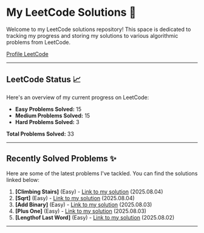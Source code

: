# My LeetCode Solutions 🚀

Welcome to my LeetCode solutions repository! This space is dedicated to tracking my progress and storing my solutions to various algorithmic problems from LeetCode.

[Profile LeetCode](https://leetcode.com/u/L4yoos/)

---

## LeetCode Status 📈

Here's an overview of my current progress on LeetCode:
    
* **Easy Problems Solved:** 15
* **Medium Problems Solved:** 15
* **Hard Problems Solved:** 3
    
**Total Problems Solved:** 33
    

---

## Recently Solved Problems ✨

Here are some of the latest problems I've tackled. You can find the solutions linked below:
    
1.  **[Climbing Stairs]** (Easy) - [Link to my solution](https://github.com/L4yoos/leetcode/blob/main/70_ClimbingStairs_Easy/Solution.java) (2025.08.04)
2.  **[Sqrt]** (Easy) - [Link to my solution](https://github.com/L4yoos/leetcode/blob/main/69_Sqrt(x)_Easy/Solution.java) (2025.08.04)
3.  **[Add Binary]** (Easy) - [Link to my solution](https://github.com/L4yoos/leetcode/blob/main/67_AddBinary_Easy/Solution.java) (2025.08.03)
4.  **[Plus One]** (Easy) - [Link to my solution](https://github.com/L4yoos/leetcode/blob/main/66_PlusOne_Easy/Solution.java) (2025.08.03)
5.  **[Lengthof Last Word]** (Easy) - [Link to my solution](https://github.com/L4yoos/leetcode/blob/main/58_LengthofLastWord_Easy/Solution.java) (2025.08.02)
    
---
